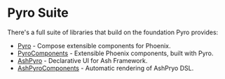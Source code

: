 # Pyro Suite

There's a full suite of libraries that build on the foundation Pyro provides:

- [Pyro](https://github.com/frankdugan3/pyro) - Compose extensible components for Phoenix.
- [PyroComponents](https://github.com/frankdugan3/pyro_components) - Extensible Phoenix components, built with Pyro.
- [AshPyro](https://github.com/frankdugan3/ash_pyro) - Declarative UI for Ash Framework.
- [AshPyroComponents](https://github.com/frankdugan3/ash_pyro_components) - Automatic rendering of AshPryo DSL.
